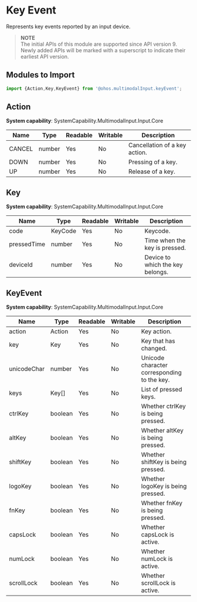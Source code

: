 # Key Event

Represents key events reported by an input device.

> **NOTE**<br>
> The initial APIs of this module are supported since API version 9. Newly added APIs will be marked with a superscript to indicate their earliest API version.

## Modules to Import

```js
import {Action,Key,KeyEvent} from '@ohos.multimodalInput.keyEvent';
```

## Action

**System capability**: SystemCapability.MultimodalInput.Input.Core

| Name| Type| Readable| Writable| Description|
| -------- | -------- | -------- | -------- | -------- |
| CANCEL | number | Yes| No| Cancellation of a key action.|
| DOWN | number | Yes| No| Pressing of a key.|
| UP | number | Yes| No| Release of a key.|

## Key

**System capability**: SystemCapability.MultimodalInput.Input.Core

| Name| Type| Readable| Writable| Description|
| -------- | -------- | -------- | -------- | -------- |
| code | KeyCode | Yes| No| Keycode.|
| pressedTime | number | Yes| No| Time when the key is pressed.|
| deviceId | number | Yes| No| Device to which the key belongs.|

## KeyEvent

**System capability**: SystemCapability.MultimodalInput.Input.Core

| Name| Type| Readable| Writable| Description|
| -------- | -------- | -------- | -------- | -------- |
| action | Action | Yes| No| Key action.|
| key | Key | Yes| No| Key that has changed.|
| unicodeChar | number | Yes| No| Unicode character corresponding to the key.|
| keys | Key[] | Yes| No| List of pressed keys.|
| ctrlKey | boolean | Yes| No| Whether ctrlKey is being pressed.|
| altKey | boolean | Yes| No| Whether altKey is being pressed.|
| shiftKey | boolean | Yes| No| Whether shiftKey is being pressed.|
| logoKey | boolean | Yes| No| Whether logoKey is being pressed.|
| fnKey | boolean | Yes| No| Whether fnKey is being pressed.|
| capsLock | boolean | Yes| No| Whether capsLock is active.|
| numLock | boolean | Yes| No| Whether numLock is active.|
| scrollLock | boolean | Yes| No| Whether scrollLock is active.|
